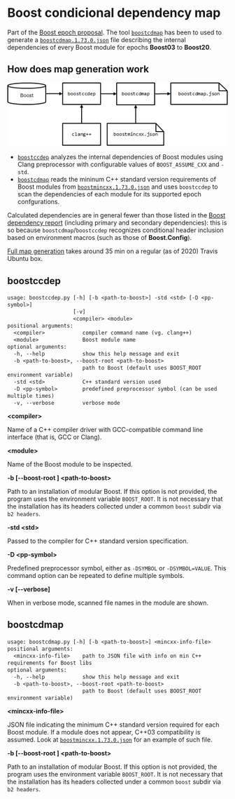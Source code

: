 # Boost condicional dependency map

Part of the [Boost epoch proposal](https://github.com/joaquintides/boost_epoch/).
The tool [`boostcdmap`](#boostcdmap) has been to used to generate a [`boostcdmap.1.73.0.json`](boostcdmap.1.73.0.json)
file describing the internal dependencies of every Boost module for epochs **Boost03** to
**Boost20**.

## How does map generation work

![diagram](diagram.png)

* [`boostccdep`](#boostccdep) analyzes the internal dependencies of Boost modules
using Clang preprocessor with configurable values of `BOOST_ASSUME_CXX` and `-std`.
* [`boostcdmap`](#boostcdmap) reads the mininum C++ standard version requirements
of Boost modules from [`boostmincxx.1.73.0.json`](boostmincxx.1.73.0.json) and uses
`boostccdep` to scan the dependencies of each module for its supported epoch
confgurations.

Calculated dependencies are in general fewer than those listed in the
[Boost dependency report](https://pdimov.github.io/boostdep-report/) (including
primary and secondary dependencies): this is so because `boostcdmap`/`boostccdep`
recognizes conditional header inclusion based on environment macros (such as
those of **Boost.Config**).

[Full map generation](.travis.yml) takes around 35 min on a regular (as of 2020) Travis Ubuntu box.

## boostccdep
```
usage: boostccdep.py [-h] [-b <path-to-boost>] -std <std> [-D <pp-symbol>]
                     [-v]
                     <compiler> <module>
positional arguments:
  <compiler>            compiler command name (vg. clang++)
  <module>              Boost module name
optional arguments:
  -h, --help            show this help message and exit
  -b <path-to-boost>, --boost-root <path-to-boost>
                        path to Boost (default uses BOOST_ROOT environment variable)
  -std <std>            C++ standard version used
  -D <pp-symbol>        predefined preprocessor symbol (can be used multiple times)
  -v, --verbose         verbose mode
```
**&lt;compiler&gt;**

Name of a C++ compiler driver with GCC-compatible command line interface
(that is, GCC or Clang).

**&lt;module&gt;**

Name of the Boost module to be inspected.

**-b \[--boost-root \] &lt;path-to-boost&gt;**

Path to an installation of modular Boost. If this option is not provided, the program
uses the environment variable `BOOST_ROOT`. It is not necessary that the installation
has its headers collected under a common `boost` subdir via `b2 headers`. 

**-std &lt;std&gt;**

Passed to the compiler for C++ standard version specification.

**-D &lt;pp-symbol&gt;**

Predefined preprocessor symbol, either as  `-DSYMBOL` or `-DSYMBOL=VALUE`.
This command option can be repeated to define multiple symbols.

**-v \[--verbose\]**

When in verbose mode, scanned file names in the module are shown. 

## boostcdmap
```
usage: boostcdmap.py [-h] [-b <path-to-boost>] <mincxx-info-file>
positional arguments:
  <mincxx-info-file>    path to JSON file with info on min C++ requirements for Boost libs
optional arguments:
  -h, --help            show this help message and exit
  -b <path-to-boost>, --boost-root <path-to-boost>
                        path to Boost (default uses BOOST_ROOT environment variable)
```
**&lt;mincxx-info-file&gt;**

JSON file indicating the minimum C++ standard version required for each Boost module.
If a module does not appear, C++03 compatibility is assumed. Look at
[`boostmincxx.1.73.0.json`](boostmincxx.1.73.0.json) for an example of such file.

**-b \[--boost-root \] &lt;path-to-boost&gt;**

Path to an installation of modular Boost. If this option is not provided, the program
uses the environment variable `BOOST_ROOT`. It is not necessary that the installation
has its headers collected under a common `boost` subdir via `b2 headers`. 
